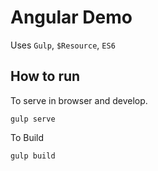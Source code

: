 # Angular Demo

Uses `Gulp`, `$Resource`, `ES6`


## How to run

To serve in browser and develop.
```
gulp serve
```

To Build

```
gulp build
```
